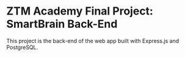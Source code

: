 # ZTM Academy Final Project: SmartBrain Back-End

This project is the back-end of the web app built with Express.js and PostgreSQL.

